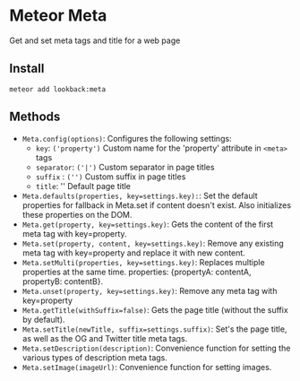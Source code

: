 # Meteor Meta
Get and set meta tags and title for a web page

## Install
`meteor add lookback:meta`

## Methods
- `Meta.config(options)`: Configures the following settings:
  - `key`: `('property')` Custom name for the 'property' attribute in `<meta>` tags
  - `separator`: `('|')` Custom separator in page titles
  - `suffix` : `('')` Custom suffix in page titles
  - `title`: '' Default page title
- `Meta.defaults(properties, key=settings.key):`: Set the default properties for fallback in Meta.set if content doesn't exist. Also initializes these properties on the DOM.
- `Meta.get(property, key=settings.key)`: Gets the content of the first meta tag with key=property.
- `Meta.set(property, content, key=settings.key)`: Remove any existing meta tag with key=property and replace it with new content.
- `Meta.setMulti(properties, key=settings.key)`: Replaces multiple properties at the same time. properties: {propertyA: contentA, propertyB: contentB}.
- `Meta.unset(property, key=settings.key)`: Remove any meta tag with key=property
- `Meta.getTitle(withSuffix=false)`: Gets the page title (without the suffix by default).
- `Meta.setTitle(newTitle, suffix=settings.suffix)`: Set's the page title, as well as the OG and Twitter title meta tags.
- `Meta.setDescription(description)`: Convenience function for setting the various types of description meta tags.
- `Meta.setImage(imageUrl)`: Convenience function for setting images.
